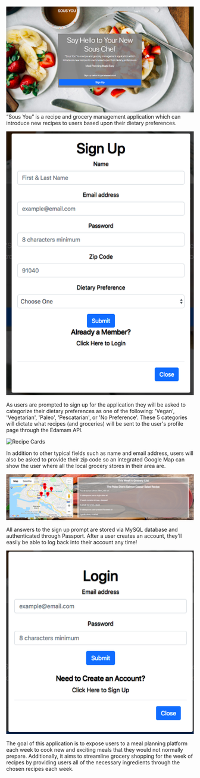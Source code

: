 ![Home Page](./public/images/home_page.png) 
“Sous You” is a recipe and grocery management application which can introduce new recipes to users based upon their dietary preferences. 

![Sign Up](./public/images/sign_up.png)

As users are prompted to sign up for the application they will be asked to categorize their dietary preferences as one of the following: 'Vegan', 'Vegetarian', 'Paleo', 'Pescatarian', or 'No Preference'. These 5 categories will dictate what recipes (and groceries) will be sent to the user's profile page through the Edamam API. 

![Recipe Cards](../public/images/recipes.png)

In addition to other typical fields such as name and email address, users will also be asked to provide their zip code so an integrated Google Map can show the user where all the local grocery stores in their area are. 

![Map and Grocery List](./public/images/map_grocery.png)

All answers to the sign up prompt are stored via MySQL database and authenticated through Passport. After a user creates an account, they'll easily be able to log back into their account any time!

![Log In](./public/images/login.png)

The goal of this application is to expose users to a meal planning platform each week to cook new and exciting meals that they would not normally prepare. Additionally, it aims to streamline grocery shopping for the week of recipes by providing users all of the necessary ingredients through the chosen recipes each week.
